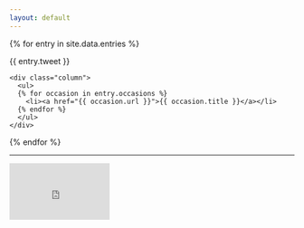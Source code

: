 ```yaml
---
layout: default
---
```


{% for entry in site.data.entries %}
  <div class="row">
    <div class="column">
      <span class="anchor" data-anchor-id="{{ entry.slug }}"></span>
    </div>
  </div>
  <div class="row" id="{{ entry.slug }}">  
    <div class="column">
      {{ entry.tweet }}
    </div>

    <div class="column">
      <ul>
      {% for occasion in entry.occasions %}
        <li><a href="{{ occasion.url }}">{{ occasion.title }}</a></li>
      {% endfor %}
      </ul>
    </div>
  </div>
{% endfor %}

<hr />

<div class="container youtube">
  <div class="row">
    <div class="column">
      <iframe width="177" height="100" src="https://www.youtube-nocookie.com/embed/XjDK-N1A-wI?start=247" frameborder="0" allowfullscreen></iframe>
    </div>
  </div>
</div>
